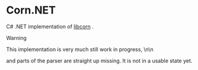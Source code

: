 # Corn.NET

C# .NET implementation of [libcorn](https://github.com/corn-config/corn) .

>[!WARNING]
> This implementation is very much still work in progress, \n\n
>
> and parts of the parser are straight up missing.
> It is not in a usable state yet.
